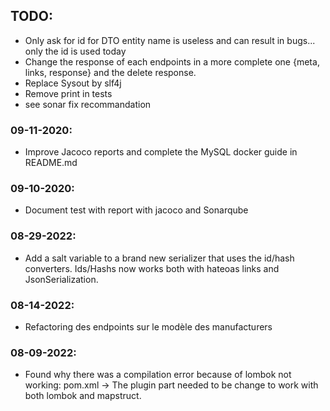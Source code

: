 ## TODO:

-   Only ask for id for DTO entity name is useless and can result in bugs... only the id is used today
-   Change the response of each endpoints in a more complete one {meta, links, response} and the delete response.
-   Replace Sysout by slf4j
-   Remove print in tests
-   see sonar fix recommandation

### 09-11-2020:

-   Improve Jacoco reports and complete the MySQL docker guide in README.md

### 09-10-2020:

-   Document test with report with jacoco and Sonarqube

### 08-29-2022:

-   Add a salt variable to a brand new serializer that uses the id/hash converters. Ids/Hashs now works both with hateoas links and JsonSerialization.

### 08-14-2022:

-   Refactoring des endpoints sur le modèle des manufacturers

### 08-09-2022:

-   Found why there was a compilation error because of lombok not working: pom.xml -> The plugin part needed to be change to work with both lombok and mapstruct.
